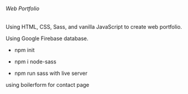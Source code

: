 ###### Web Portfolio

Using HTML, CSS, Sass, and vanilla JavaScript to create web portfolio.

Using Google Firebase database.

- npm init
- npm i node-sass

- npm run sass with live server

using boilerform for contact page

